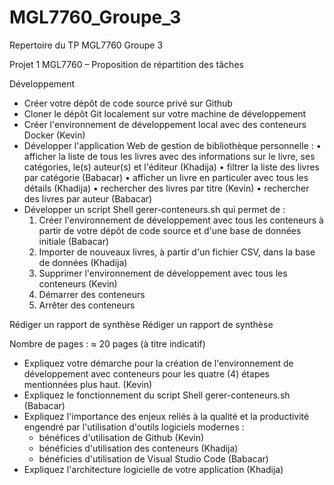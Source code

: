# MGL7760_Groupe_3
Repertoire du TP MGL7760 Groupe 3

Projet 1 MGL7760 – Proposition de répartition des tâches


Développement
- Créer votre dépôt de code source privé sur Github
- Cloner le dépôt Git localement sur votre machine de développement
- Créer l'environnement de développement local avec des conteneurs Docker (Kevin)
- Développer l'application Web de gestion de bibliothèque personnelle : 
    • afficher la liste de tous les livres avec des informations sur le livre, ses catégories, le(s) auteur(s) et l'éditeur (Khadija)
    • filtrer la liste des livres par catégorie (Babacar)
    • afficher un livre en particuler avec tous les détails (Khadija)
    • rechercher des livres par titre (Kevin)
    • rechercher des livres par auteur (Babacar)
- Développer un script Shell gerer-conteneurs.sh qui permet de :
    1. Créer l'environnement de développement avec tous les conteneurs à partir de votre dépôt de code source et d'une base de données initiale (Babacar)
    2. Importer de nouveaux livres, à partir d'un fichier CSV, dans la base de données (Khadija)
    3. Supprimer l'environnement de développement avec tous les conteneurs (Kevin)
    4. Démarrer des conteneurs 
    5. Arrêter des conteneurs

Rédiger un rapport de synthèse
Rédiger un rapport de synthèse


Nombre de pages : ≈ 20 pages (à titre indicatif)
- Expliquez votre démarche pour la création de l'environnement de développement avec
conteneurs pour les quatre (4) étapes mentionnées plus haut. (Kevin)
- Expliquez le fonctionnement du script Shell gerer-conteneurs.sh  (Babacar)
- Expliquez l'importance des enjeux reliés à la qualité et la productivité engendré par l'utilisation
d'outils logiciels modernes :
	- bénéfices d'utilisation de Github (Kevin)
	- bénéficies d'utilisation des conteneurs (Khadija)
	- bénéficies d'utilisation de Visual Studio Code (Babacar)
- Expliquez l'architecture logicielle de votre application (Khadija)
